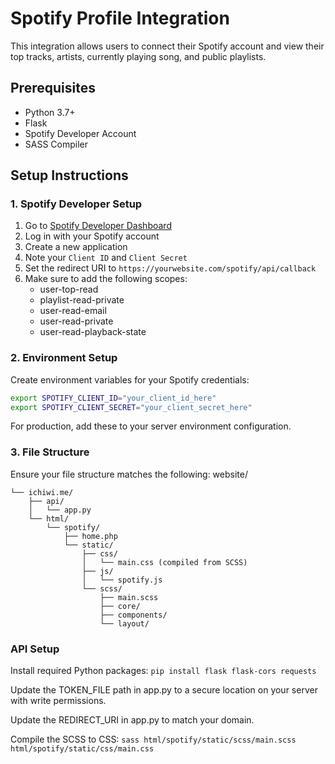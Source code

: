 # Spotify Profile Integration

This integration allows users to connect their Spotify account and view their top tracks, artists, currently playing song, and public playlists.

## Prerequisites

- Python 3.7+
- Flask
- Spotify Developer Account
- SASS Compiler

## Setup Instructions

### 1. Spotify Developer Setup

1. Go to [Spotify Developer Dashboard](https://developer.spotify.com/dashboard/)
2. Log in with your Spotify account
3. Create a new application
4. Note your `Client ID` and `Client Secret`
5. Set the redirect URI to `https://yourwebsite.com/spotify/api/callback`
6. Make sure to add the following scopes:
   - user-top-read
   - playlist-read-private
   - user-read-email
   - user-read-private
   - user-read-playback-state

### 2. Environment Setup

Create environment variables for your Spotify credentials:

```bash
export SPOTIFY_CLIENT_ID="your_client_id_here"
export SPOTIFY_CLIENT_SECRET="your_client_secret_here"
```

For production, add these to your server environment configuration.

### 3. File Structure

Ensure your file structure matches the following:
website/
```
└── ichiwi.me/
    ├── api/
    │   └── app.py
    └── html/
        └── spotify/
            ├── home.php
            └── static/
                ├── css/
                │   └── main.css (compiled from SCSS)
                ├── js/
                │   └── spotify.js
                └── scss/
                    ├── main.scss
                    ├── core/
                    ├── components/
                    └── layout/
```

### API Setup

Install required Python packages:
`pip install flask flask-cors requests`

Update the TOKEN_FILE path in app.py to a secure location on your server with write permissions.

Update the REDIRECT_URI in app.py to match your domain.

Compile the SCSS to CSS:
`sass html/spotify/static/scss/main.scss html/spotify/static/css/main.css`
